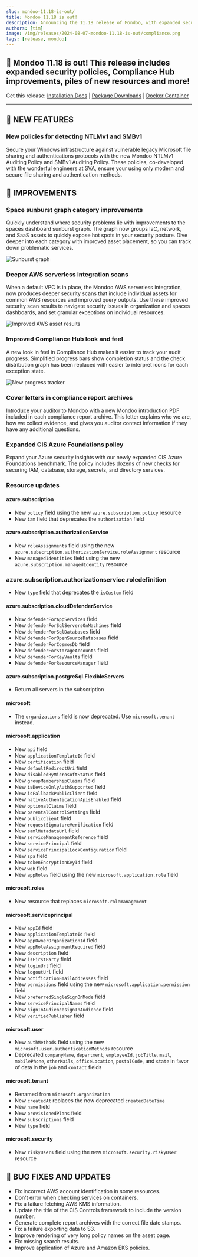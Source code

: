 ```yaml
---
slug: mondoo-11.18-is-out/
title: Mondoo 11.18 is out!
description: Announcing the 11.18 release of Mondoo, with expanded security policies, Compliance Hub improvements, piles of new resources and more
authors: [tim]
image: /img/releases/2024-08-07-mondoo-11.18-is-out/compliance.png
tags: [release, mondoo]
---
```


## 🥳 Mondoo 11.18 is out! This release includes expanded security policies, Compliance Hub improvements, piles of new resources and more!

Get this release: [Installation Docs](https://mondoo.com/docs/cnspec/) | [Package Downloads](https://releases.mondoo.com/cnspec/) | [Docker Container](https://hub.docker.com/r/mondoo/cnspec)

---

## 🎉 NEW FEATURES

### New policies for detecting NTLMv1 and SMBv1

Secure your Windows infrastructure against vulnerable legacy Microsoft file sharing and authentications protocols with the new Mondoo NTLMv1 Auditing Policy and SMBv1 Auditing Policy. These policies, co-developed with the wonderful engineers at [SVA](https://sva.de/en), ensure your using only modern and secure file sharing and authentication methods.

## 🧹 IMPROVEMENTS

### Space sunburst graph category improvements

Quickly understand where security problems lie with improvements to the spaces dashboard sunburst graph. The graph now groups IaC, network, and SaaS assets to quickly expose hot spots in your security posture. Dive deeper into each category with improved asset placement, so you can track down problematic services.

![Sunburst graph](/img/releases/2024-08-20-mondoo-11.18-is-out/sunburst.png)

### Deeper AWS serverless integration scans

When a default VPC is in place, the Mondoo AWS serverless integration, now produces deeper security scans that include individual assets for common AWS resources and improved query outputs. Use these improved security scan results to navigate security issues in organization and spaces dashboards, and set granular exceptions on individual resources.

![Improved AWS asset results](/img/releases/2024-08-20-mondoo-11.18-is-out/aws.png)

### Improved Compliance Hub look and feel

A new look in feel in Compliance Hub makes it easier to track your audit progress. Simplified progress bars show completion status and the check distribution graph has been replaced with easier to interpret icons for each exception state.

![New progress tracker](/img/releases/2024-08-20-mondoo-11.18-is-out/compliance.png)

### Cover letters in compliance report archives

Introduce your auditor to Mondoo with a new Mondoo introduction PDF included in each compliance report archive. This letter explains who we are, how we collect evidence, and gives you auditor contact information if they have any additional questions.

### Expanded CIS Azure Foundations policy

Expand your Azure security insights with our newly expanded CIS Azure Foundations benchmark. The policy includes dozens of new checks for securing IAM, database, storage, secrets, and directory services.

### Resource updates

#### azure.subscription

- New `policy` field using the new `azure.subscription.policy` resource
- New `iam` field that deprecates the `authorization` field

#### azure.subscription.authorizationService

- New `roleAssignments` field using the new `azure.subscription.authorizationService.roleAssignment` resource
- New `managedIdentities` field using the new `azure.subscription.managedIdentity` resource

### azure.subscription.authorizationservice.roledefinition

- New `type` field that deprecates the `isCustom` field

#### azure.subscription.cloudDefenderService

- New `defenderForAppServices` field
- New `defenderForSqlServersOnMachines` field
- New `defenderForSqlDatabases` field
- New `defenderForOpenSourceDatabases` field
- New `defenderForCosmosDb` field
- New `defenderForStorageAccounts` field
- New `defenderForKeyVaults` field
- New `defenderForResourceManager` field

#### azure.subscription.postgreSql.FlexibleServers

- Return all servers in the subscription

#### microsoft

- The `organizations` field is now deprecated. Use `microsoft.tenant` instead.

#### microsoft.application

- New `api` field
- New `applicationTemplateId` field
- New `certification` field
- New `defaultRedirectUri` field
- New `disabledByMicrosoftStatus` field
- New `groupMembershipClaims` field
- New `isDeviceOnlyAuthSupported` field
- New `isFallbackPublicClient` field
- New `nativeAuthenticationApisEnabled` field
- New `optionalClaims` field
- New `parentalControlSettings` field
- New `publicClient` field
- New `requestSignatureVerification` field
- New `samlMetadataUrl` field
- New `serviceManagementReference` field
- New `servicePrincipal` field
- New `servicePrincipalLockConfiguration` field
- New `spa` field
- New `tokenEncryptionKeyId` field
- New `web` field
- New `appRoles` field using the new `microsoft.application.role` field

#### microsoft.roles

- New resource that replaces `microsoft.rolemanagement`

#### microsoft.serviceprincipal

- New `appId` field
- New `applicationTemplateId` field
- New `appOwnerOrganizationId` field
- New `appRoleAssignmentRequired` field
- New `description` field
- New `isFirstParty` field
- New `loginUrl` field
- New `logoutUrl` field
- New `notificationEmailAddresses` field
- New `permissions` field using the new `microsoft.application.permission` field
- New `preferredSingleSignOnMode` field
- New `servicePrincipalNames` field
- New `signInAudiencesignInAudience` field
- New `verifiedPublisher` field

#### microsoft.user

- New `authMethods` field using the new `microsoft.user.authenticationMethods` resource
- Deprecated `companyName`, `department`, `employeeId`, `jobTitle`, `mail`, `mobilePhone`, `otherMails`, `officeLocation`, `postalCode`, and `state` in favor of data in the `job` and `contact` fields

#### microsoft.tenant

- Renamed from `microsoft.organization`
- New `createdAt` replaces the now deprecated `createdDateTime`
- New `name` field
- New `provisionedPlans` field
- New `subscriptions` field
- New `type` field

#### microsoft.security

- New `riskyUsers` field using the new `microsoft.security.riskyUser` resource

## 🐛 BUG FIXES AND UPDATES

- Fix incorrect AWS account identification in some resources.
- Don't error when checking services on containers.
- Fix a failure fetching AWS KMS information.
- Update the title of the CIS Controls framework to include the version number.
- Generate complete report archives with the correct file date stamps.
- Fix a failure exporting data to S3.
- Improve rendering of very long policy names on the asset page.
- Fix missing search results.
- Improve application of Azure and Amazon EKS policies.

